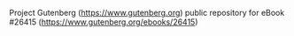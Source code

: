 Project Gutenberg (https://www.gutenberg.org) public repository for eBook #26415 (https://www.gutenberg.org/ebooks/26415)
